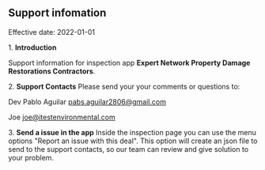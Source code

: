 **Support infomation** 
------------------

Effective date: 2022-01-01

​1. **Introduction**

Support information for inspection app **Expert Network Property Damage Restorations Contractors**.


​2. **Support Contacts**
Please send your your comments or questions to: 

Dev Pablo Aguilar
pabs.aguilar2806@gmail.com 

Joe 
joe@itestenvironmental.com


​3. **Send a issue in the app**
Inside the inspection page you can use the menu options "Report an issue with this deal".
This option will create an json file to send to the support contacts, so our team can review and give solution to your problem.  
